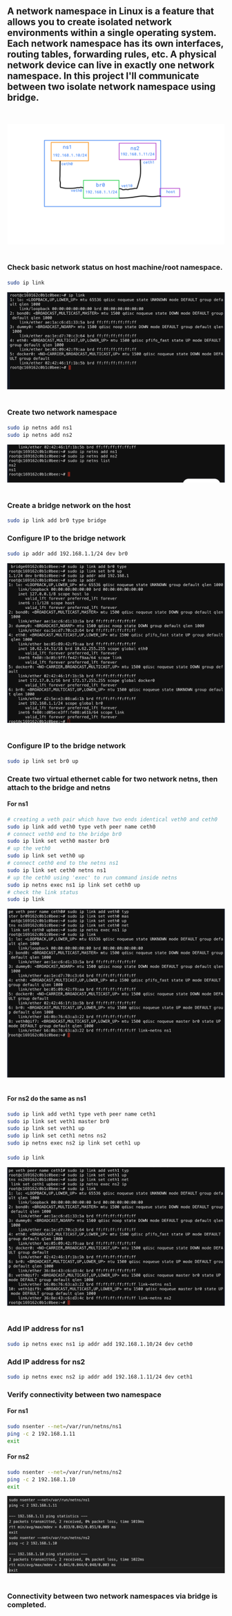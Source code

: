 

## A network namespace in Linux is a feature that allows you to create isolated network environments within a single operating system. Each network namespace has its own interfaces, routing tables, forwarding rules, etc. A physical network device can live in exactly one network namespace. In this project I'll communicate between two isolate network namespace using bridge.
&nbsp;


![Imge 1](./images/diagram.png)
&nbsp;


###  Check basic network status on host machine/root namespace. 
``` bash
sudo ip link
```
![Imge 1](./images/01.png)
&nbsp;

### Create two network namespace
``` bash
sudo ip netns add ns1
sudo ip netns add ns2
```
![Imge 1](./images/02.png)
&nbsp;

### Create a bridge network on the host
``` bash
sudo ip link add br0 type bridge
```


### Configure IP to the bridge network
```bash
sudo ip addr add 192.168.1.1/24 dev br0
```
![Imge 1](./images/03.png)
&nbsp;

### Configure IP to the bridge network
``` bash
sudo ip link set br0 up
```


### Create two virtual ethernet cable for two network netns, then attach to the bridge and netns
#### For ns1
``` bash
# creating a veth pair which have two ends identical veth0 and ceth0
sudo ip link add veth0 type veth peer name ceth0
# connect veth0 end to the bridge br0
sudo ip link set veth0 master br0
# up the veth0 
sudo ip link set veth0 up 
# connect ceth0 end to the netns ns1
sudo ip link set ceth0 netns ns1
# up the ceth0 using 'exec' to run command inside netns
sudo ip netns exec ns1 ip link set ceth0 up
# check the link status 
sudo ip link
```
![Imge 1](./images/04.png)
&nbsp;

#### For ns2 do the same as ns1
``` bash
sudo ip link add veth1 type veth peer name ceth1
sudo ip link set veth1 master br0
sudo ip link set veth1 up
sudo ip link set ceth1 netns ns2
sudo ip netns exec ns2 ip link set ceth1 up

sudo ip link 
```
![Imge 1](./images/05.png)
&nbsp;


### Add IP address for ns1
```bash
sudo ip netns exec ns1 ip addr add 192.168.1.10/24 dev ceth0
```


### Add IP address for ns2
```bash
sudo ip netns exec ns2 ip addr add 192.168.1.11/24 dev ceth1
```

### Verify connectivity between two namespace
#### For ns1
```bash
sudo nsenter --net=/var/run/netns/ns1
ping -c 2 192.168.1.11
exit
```



#### For ns2
```bash
sudo nsenter --net=/var/run/netns/ns2
ping -c 2 192.168.1.10
exit
```
![Imge 1](./images/06.png)
&nbsp;


### Connectivity between two network namespaces via bridge is completed.
